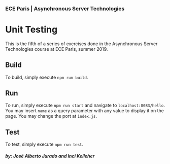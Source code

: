 ### ECE Paris | Asynchronous Server Technologies

# Unit Testing

This is the fifth of a series of exercises done in the Asynchronous Server Technologies course 
at ECE Paris, summer 2019.

## Build

To build, simply execute `npm run build`.

## Run

To run, simply execute `npm run start` and navigate to `localhost:8083/hello`. You may insert `name`
 as a query parameter with any value to display it on the page. You may change the port at
`index.js`.

## Test

To test, simply execute `npm run test`.

##### by: José Alberto Jurado and Inci Kelleher


